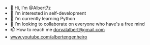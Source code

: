 - 👋 Hi, I’m @Albert7z
- 👀 I’m interested in self-development 
- 🌱 I’m currently learning Python
- 💞️ I’m looking to collaborate on everyone who have's a free mind 
- 📫 How to reach me dorvalalbert@gmail.com
- www.youtube.com/albertengenheiro

<!---
Albert7z/Albert7z is a ✨ special ✨ repository because its `README.md` (this file) appears on your GitHub profile.
You can click the Preview link to take a look at your changes.
--->
